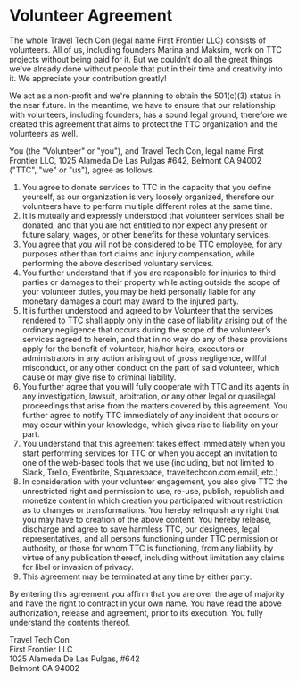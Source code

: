 # Volunteer Agreement

The whole Travel Tech Con (legal name First Frontier LLC) consists of volunteers. All of us, including founders Marina and Maksim, work on TTC projects without being paid for it. But we couldn't do all the great things we've already done without people that put in their time and creativity into it. We appreciate your contribution greatly!

We act as a non-profit and we're planning to obtain the 501(c)(3) status in the near future. In the meantime, we have to ensure that our relationship with volunteers, including founders, has a sound legal ground, therefore we created this agreement that aims to protect the TTC organization and the volunteers as well.

You (the "Volunteer" or "you"), and Travel Tech Con, legal name First Frontier LLC, 1025 Alameda De Las Pulgas #642, Belmont CA 94002 ("TTC", "we" or "us"), agree as follows.

1. You agree to donate services to TTC in the capacity that you define yourself, as our organization is very loosely organized, therefore our volunteers have to perform multiple different roles at the same time.
2. It is mutually and expressly understood that volunteer services shall be donated, and that you are not entitled to nor expect any present or future salary, wages, or other benefits for these voluntary services.
3. You agree that you will not be considered to be TTC employee, for any purposes other than tort claims and injury compensation, while performing the above described voluntary services.
4. You further understand that if you are responsible for injuries to third parties or damages to their property while acting outside the scope of your volunteer duties, you may be held personally liable for any monetary damages a court may award to the injured party.
5. It is further understood and agreed to by Volunteer that the services rendered to TTC shall apply only in the case of liability arising out of the ordinary negligence that occurs during the scope of the volunteer’s services agreed to herein, and that in no way do any of these provisions apply for the benefit of volunteer, his/her heirs, executors or administrators in any action arising out of gross negligence, willful misconduct, or any other conduct on the part of said volunteer, which cause or may give rise to criminal liability.
6. You further agree that you will fully cooperate with TTC and its agents in any investigation, lawsuit, arbitration, or any other legal or quasilegal proceedings that arise from the matters covered by this agreement. You further agree to notify TTC immediately of any incident that occurs or may occur within your knowledge, which gives rise to liability on your part.
7. You understand that this agreement takes effect immediately when you start performing services for TTC or when you accept an invitation to one of the web-based tools that we use (including, but not limited to Slack, Trello, Eventbrite, Squarespace, traveltechcon.com email, etc.)
8. In consideration with your volunteer engagement, you also give TTC the unrestricted right and permission to use, re-use, publish, republish and monetize content in which creation you participated without restriction as to changes or transformations. You hereby relinquish any right that you may have to creation of the above content. You hereby release, discharge and agree to save harmless TTC, our designees, legal representatives, and all persons functioning under TTC permission or authority, or those for whom TTC is functioning, from any liability by virtue of any publication thereof, including without limitation any claims for libel or invasion of privacy.
9. This agreement may be terminated at any time by either party.

By entering this agreement you affirm that you are over the age of majority and have the right to contract in your own name. You have read the above authorization, release and agreement, prior to its execution. You fully understand the contents thereof.

Travel Tech Con  
First Frontier LLC  
1025 Alameda De Las Pulgas, #642  
Belmont CA 94002
